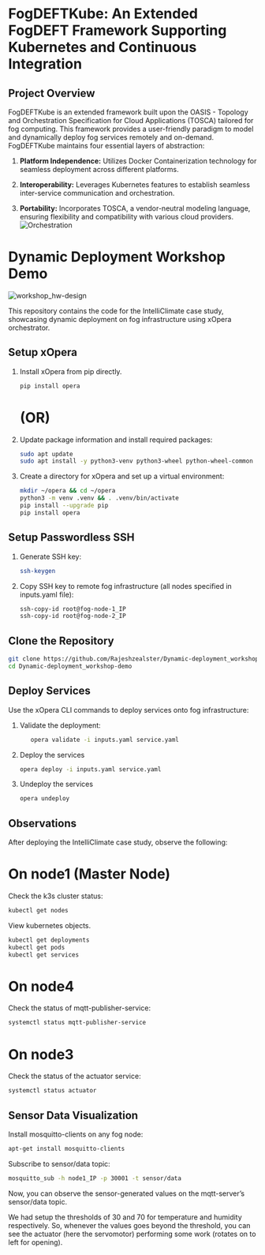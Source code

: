 # FogDEFTKube: An Extended FogDEFT Framework Supporting Kubernetes and Continuous Integration

## Project Overview

FogDEFTKube is an extended framework built upon the OASIS - Topology and Orchestration Specification for Cloud Applications (TOSCA) tailored for fog computing. This framework provides a user-friendly paradigm to model and dynamically deploy fog services remotely and on-demand. FogDEFTKube maintains four essential layers of abstraction:

1. **Platform Independence:** Utilizes Docker Containerization technology for seamless deployment across different platforms.

3. **Interoperability:** Leverages Kubernetes features to establish seamless inter-service communication and orchestration.

4. **Portability:** Incorporates TOSCA, a vendor-neutral modeling language, ensuring flexibility and compatibility with various cloud providers.
   ![Orchestration](https://github.com/Rajeshzealster/FogDEFTKube--Intelli-Climate-Case-study/assets/97143348/114be889-8810-45c9-a0ae-2e9eb6532256)


# Dynamic Deployment Workshop Demo
   ![workshop_hw-design](https://github.com/Rajeshzealster/Dynamic-deployment_workshop-demo/assets/97143348/8cacacd2-eab6-4317-8f72-62d8394f7576)

This repository contains the code for the IntelliClimate case study, showcasing dynamic deployment on fog infrastructure using xOpera orchestrator.

## Setup xOpera
1. Install xOpera from pip directly.
      ```bash
      pip install opera
      ```
   # (OR)

1. Update package information and install required packages:

   ```bash
   sudo apt update
   sudo apt install -y python3-venv python3-wheel python-wheel-common
   ```
2. Create a directory for xOpera and set up a virtual environment:
   ```bash
   mkdir ~/opera && cd ~/opera
   python3 -m venv .venv && . .venv/bin/activate
   pip install --upgrade pip
   pip install opera
   ```
## Setup Passwordless SSH
1. Generate SSH key:
   ```bash
   ssh-keygen
   ```
2. Copy SSH key to remote fog infrastructure (all nodes specified in inputs.yaml file):
   ```bash
   ssh-copy-id root@fog-node-1_IP
   ssh-copy-id root@fog-node-2_IP
   ```
## Clone the Repository
   ```bash
   git clone https://github.com/Rajeshzealster/Dynamic-deployment_workshop-demo.git
   cd Dynamic-deployment_workshop-demo
   ```
## Deploy Services
Use the xOpera CLI commands to deploy services onto fog infrastructure:
1. Validate the deployment:
   ```bash
      opera validate -i inputs.yaml service.yaml
   ```
2. Deploy the services
   ```bash
   opera deploy -i inputs.yaml service.yaml
   ```
2. Undeploy the services
   ```bash
   opera undeploy
   ```
## Observations
After deploying the IntelliClimate case study, observe the following:

# On node1 (Master Node)
Check the k3s cluster status:
   ```bash
   kubectl get nodes
   ```
View kubernetes objects.
   ```bash
   kubectl get deployments
   kubectl get pods
   kubectl get services
   ```
# On node4
Check the status of mqtt-publisher-service:
   ```bash
   systemctl status mqtt-publisher-service
   ```
# On node3
Check the status of the actuator service:
   ```bash
   systemctl status actuator
   ```
## Sensor Data Visualization
Install mosquitto-clients on any fog node:
   ```bash
   apt-get install mosquitto-clients
   ```
Subscribe to sensor/data topic:
   ```bash
   mosquitto_sub -h node1_IP -p 30001 -t sensor/data
   ```
Now, you can observe the sensor-generated values on the mqtt-server’s sensor/data topic.

We had setup the thresholds of 30 and 70 for temperature and humidity respectively. So, whenever the values goes beyond the threshold, you can see the actuator (here the servomotor) performing some work (rotates on to left for opening).









